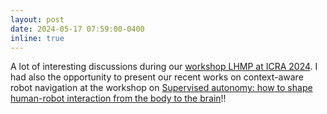 ```yaml
---
layout: post
date: 2024-05-17 07:59:00-0400
inline: true
---
```



A lot of interesting discussions during our <a href="https://motionpredictionicra2024.github.io" target="blank">workshop LHMP at ICRA 2024</a>. I had also the opportunity to present our recent works on context-aware robot navigation at the workshop on <a href="https://sites.google.com/view/hri-workshop-icra2024/home" target="blank">Supervised autonomy: how to shape human-robot interaction from the body to the brain</a>!!